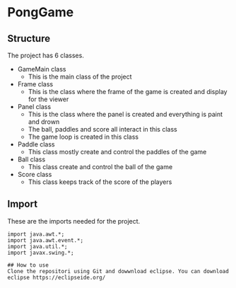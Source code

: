 # PongGame

## Structure 
The project has 6 classes.
* GameMain class
  - This is the main class of the project
* Frame class
  - This is the class where the frame of the game is created and display for the viewer
* Panel class
  - This is the class where the panel is created and everything is paint and drown
  - The ball, paddles and score all interact in this class
  - The game loop is created in this class 
* Paddle class
  - This class mostly create and control the paddles of the game
* Ball class
  - This class create and control the ball of the game
* Score class
  - This class keeps track of the score of the players

 ## Import
These are the imports needed for the project.
```
import java.awt.*;
import java.awt.event.*;
import java.util.*;
import javax.swing.*;

## How to use
Clone the repositori using Git and dowwnload eclipse. You can download eclipse https://eclipseide.org/

